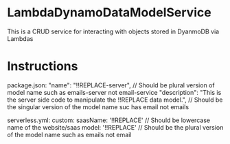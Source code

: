 # LambdaDynamoDataModelService
This is a CRUD service for interacting with objects stored in DyanmoDB via Lambdas

# Instructions

package.json:
  "name": "!!REPLACE-server",  // Should be plural version of model name such as emails-server not email-service
  "description": "This is the server side code to manipulate the !!REPLACE data model.", // Should be the singular version of the model name suc has email not emails

serverless.yml:
  custom:
    saasName: '!!REPLACE' // Should be lowercase name of the website/saas
    model: '!!REPLACE' // Should be the plural version of the model name such as emails not email
